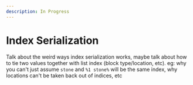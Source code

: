 ```yaml
---
description: In Progress
---
```


# Index Serialization

Talk about the weird ways index serialization works, maybe talk about how to tie two values together with list index (block type/location, etc). eg: why you can't just assume `stone` and `%1 stone%` will be the same index, why locations can't be taken back out of indices, etc
